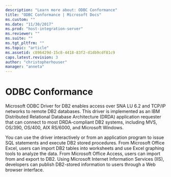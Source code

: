 ```yaml
---
description: "Learn more about: ODBC Conformance"
title: "ODBC Conformance | Microsoft Docs"
ms.custom: ""
ms.date: "11/30/2017"
ms.prod: "host-integration-server"
ms.reviewer: ""
ms.suite: ""
ms.tgt_pltfrm: ""
ms.topic: "article"
ms.assetid: c896429d-15c8-4418-83f2-d1db9cdf81c9
caps.latest.revision: 3
author: "christopherhouser"
manager: "anneta"
---
```

# ODBC Conformance
Microsoft ODBC Driver for DB2 enables access over SNA LU 6.2 and TCP/IP networks to remote DB2 databases. This driver is implemented as an IBM Distributed Relational Database Architecture (DRDA) application requester that can connect to most DRDA-compliant DB2 systems, including MVS, OS/390, OS/400, AIX RS/6000, and Microsoft Windows.  
  
 You can use the driver interactively or from an application program to issue SQL statements and execute DB2 stored procedures. From Microsoft Office Excel, users can import DB2 tables into worksheets and use Excel graphing tools to analyze the data. From Microsoft Office Access, users can import from and export to DB2. Using Microsoft Internet Information Services (IIS), developers can publish DB2-stored information to users through a Web browser interface.  
